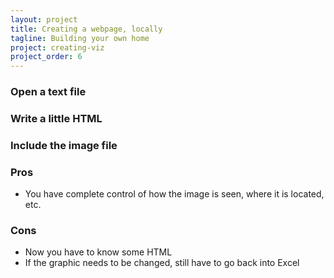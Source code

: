 ```yaml
---
layout: project
title: Creating a webpage, locally
tagline: Building your own home
project: creating-viz
project_order: 6
---
```



### Open a text file
### Write a little HTML
### Include the image file




### Pros
- You have complete control of how the image is seen, where it is located, etc.

### Cons
- Now you have to know some HTML
- If the graphic needs to be changed, still have to go back into Excel
